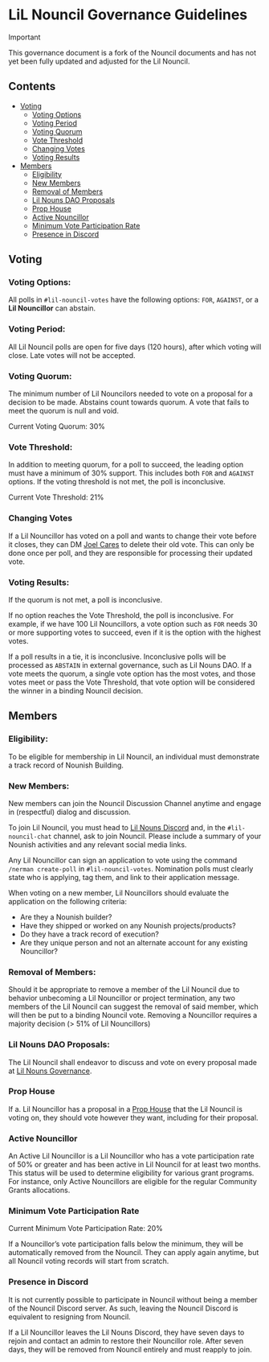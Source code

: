# LiL Nouncil Governance Guidelines

> [!IMPORTANT]  
> This governance document is a fork of the Nouncil documents and has not yet been fully updated and adjusted for the Lil Nouncil.

## Contents

- [Voting](#voting)
    - [Voting Options](#voting-options)
    - [Voting Period](#voting-period)
    - [Voting Quorum](#voting-quorum)
    - [Vote Threshold](#vote-threshold)
    - [Changing Votes](#changing-votes)
    - [Voting Results](#voting-results)
- [Members](#members)
    - [Eligibility](#eligibility)
    - [New Members](#new-members)
    - [Removal of Members](#removal-of-members)
    - [Lil Nouns DAO Proposals](#lil-nouns-dao-proposals)
    - [Prop House](#prop-house)
    - [Active Nouncillor](#active-nouncillor)
    - [Minimum Vote Participation Rate](#minimum-vote-participation-rate)
    - [Presence in Discord](#presence-in-discord)


## Voting

### Voting Options:

All polls in `#lil-nouncil-votes` have the following options: `FOR`, `AGAINST`, or a **Lil Nouncillor** can abstain.

### Voting Period:

All Lil Nouncil polls are open for five days (120 hours), after which voting will close. Late votes will not be accepted.

### Voting Quorum: 

The minimum number of Lil Nouncilors needed to vote on a proposal for a decision to be made. 
Abstains count towards quorum. A vote that fails to meet the quorum is null and void.

Current Voting Quorum: 30%

### Vote Threshold:

In addition to meeting quorum, for a poll to succeed, the leading option must have a minimum of 30% support. 
This includes both `FOR` and `AGAINST` options. If the voting threshold is not met, the poll is inconclusive.

Current Vote Threshold: 21%

### Changing Votes

If a Lil Nouncillor has voted on a poll and wants to change their vote before it closes, 
they can DM [Joel Cares](https://discord.com/users/362737590430072862) to delete their old vote. 
This can only be done once per poll, and they are responsible for processing their updated vote.

### Voting Results:

If the quorum is not met, a poll is inconclusive.

If no option reaches the Vote Threshold, the poll is inconclusive.
For example, if we have 100 Lil Nouncillors, a vote option such as `FOR` needs 30 or more supporting votes to succeed, 
even if it is the option with the highest votes.

If a poll results in a tie, it is inconclusive.
Inconclusive polls will be processed as `ABSTAIN` in external governance, such as Lil Nouns DAO.
If a vote meets the quorum, a single vote option has the most votes, and those votes meet or pass the Vote Threshold, 
that vote option will be considered the winner in a binding Nouncil decision.


## Members

### Eligibility:

To be eligible for membership in Lil Nouncil, an individual must demonstrate a track record of Nounish Building.

### New Members:

New members can join the Nouncil Discussion Channel anytime and engage in (respectful) dialog and discussion.

To join Lil Nouncil, you must head to [Lil Nouns Discord](https://discord.gg/zXPSZj7zSb) and, in the `#lil-nouncil-chat` channel, ask to join Nouncil. 
Please include a summary of your Nounish activities and any relevant social media links.

Any Lil Nouncillor can sign an application to vote using the command `/nerman create-poll` in `#lil-nouncil-votes`. 
Nomination polls must clearly state who is applying, tag them, and link to their application message.

When voting on a new member, Lil Nouncillors should evaluate the application on the following criteria:

- Are they a Nounish builder?
- Have they shipped or worked on any Nounish projects/products?
- Do they have a track record of execution?
- Are they unique person and not an alternate account for any existing Nouncillor?

### Removal of Members: 

Should it be appropriate to remove a member of the Lil Nouncil due to behavior unbecoming a Lil Nouncillor or project termination, 
any two members of the Lil Nouncil can suggest the removal of said member, which will then be put to a binding Nouncil vote. 
Removing a Nouncillor requires a majority decision (> 51% of Lil Nouncillors)

### Lil Nouns DAO Proposals: 

The Lil Nouncil shall endeavor to discuss and vote on every proposal made at [Lil Nouns Governance](https://lilnouns.wtf/vote). 

### Prop House

If a. Lil Nouncillor has a proposal in a [Prop House](https://prop.house/) that the Lil Nouncil is voting on, they should vote however they want, including for their proposal.

### Active Nouncillor

An Active Lil Nouncillor is a Lil Nouncillor who has a vote participation rate of 50% or greater and has been active in Lil Nouncil for at least two months.
This status will be used to determine eligibility for various grant programs. 
For instance, only Active Nouncillors are eligible for the regular Community Grants allocations.

### Minimum Vote Participation Rate

Current Minimum Vote Participation Rate: 20%

If a Nouncillor’s vote participation falls below the minimum, they will be automatically removed from the Nouncil. 
They can apply again anytime, but all Nouncil voting records will start from scratch.

### Presence in Discord

It is not currently possible to participate in Nouncil without being a member of the Nouncil Discord server. 
As such, leaving the Nouncil Discord is equivalent to resigning from Nouncil.

If a Lil Nouncillor leaves the Lil Nouns Discord, they have seven days to rejoin and contact an admin to restore their Nouncillor role. 
After seven days, they will be removed from Nouncil entirely and must reapply to join.
